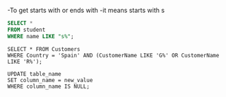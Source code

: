 -To get starts with or ends with 
-it means starts with s 
```sql
SELECT * 
FROM student 
WHERE name LIKE "s%";       
```

```
SELECT * FROM Customers
WHERE Country = 'Spain' AND (CustomerName LIKE 'G%' OR CustomerName LIKE 'R%');
```

```
UPDATE table_name
SET column_name = new_value
WHERE column_name IS NULL;
```
    

